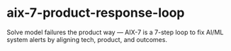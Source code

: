 # aix-7-product-response-loop
Solve model failures the product way — AIX-7 is a 7-step loop to fix AI/ML system alerts by aligning tech, product, and outcomes.

